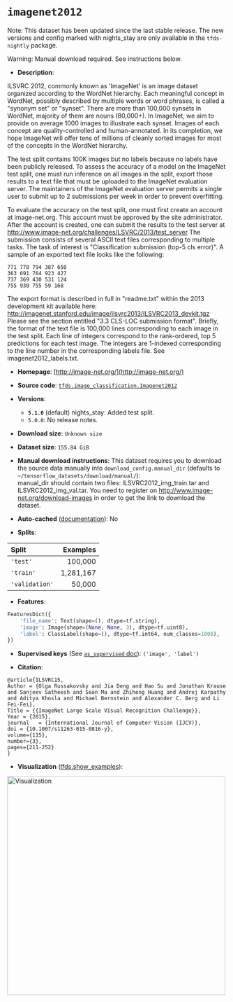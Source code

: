 <div itemscope itemtype="http://schema.org/Dataset">
  <div itemscope itemprop="includedInDataCatalog" itemtype="http://schema.org/DataCatalog">
    <meta itemprop="name" content="TensorFlow Datasets" />
  </div>

  <meta itemprop="name" content="imagenet2012" />
  <meta itemprop="description" content="ILSVRC 2012, commonly known as &#x27;ImageNet&#x27; is an image dataset organized&#10;according to the WordNet hierarchy. Each meaningful concept in WordNet,&#10;possibly described by multiple words or word phrases, is called a &quot;synonym set&quot;&#10;or &quot;synset&quot;. There are more than 100,000 synsets in WordNet, majority of them&#10;are nouns (80,000+). In ImageNet, we aim to provide on average 1000 images to&#10;illustrate each synset. Images of each concept are quality-controlled and&#10;human-annotated. In its completion, we hope ImageNet will offer tens of&#10;millions of cleanly sorted images for most of the concepts in the WordNet&#10;hierarchy.&#10;&#10;The test split contains 100K images but no labels because no labels have been&#10;publicly released. To assess the accuracy of a model on the ImageNet test split,&#10;one must run inference on all images in the split, export those results to a&#10;text file that must be uploaded to the ImageNet evaluation server. The&#10;maintainers of the ImageNet evaluation server permits a single user to submit up&#10;to 2 submissions per week in order to prevent overfitting.&#10;&#10;To evaluate the accuracy on the test split, one must first create an account at&#10;image-net.org. This account must be approved by the site administrator. After&#10;the account is created, one can submit the results to the test server at&#10;http://www.image-net.org/challenges/LSVRC/2013/test_server&#10;The submission consists of several ASCII text files corresponding to multiple&#10;tasks. The task of interest is &quot;Classification submission (top-5 cls error)&quot;.&#10;A sample of an exported text file looks like the following:&#10;&#10;```&#10;771 778 794 387 650&#10;363 691 764 923 427&#10;737 369 430 531 124&#10;755 930 755 59 168&#10;```&#10;&#10;The export format is described in full in &quot;readme.txt&quot; within the 2013&#10;development kit available here:&#10;http://imagenet.stanford.edu/image/ilsvrc2013/ILSVRC2013_devkit.tgz&#10;Please see the section entitled &quot;3.3 CLS-LOC submission format&quot;. Briefly, the&#10;format of the text file is 100,000 lines corresponding to each image in the test&#10;split. Each line of integers correspond to the rank-ordered, top 5 predictions&#10;for each test image. The integers are 1-indexed corresponding to the line number&#10;in the corresponding labels file. See imagenet2012_labels.txt.&#10;&#10;To use this dataset:&#10;&#10;```python&#10;import tensorflow_datasets as tfds&#10;&#10;ds = tfds.load(&#x27;imagenet2012&#x27;, split=&#x27;train&#x27;)&#10;for ex in ds.take(4):&#10;  print(ex)&#10;```&#10;&#10;See [the guide](https://www.tensorflow.org/datasets/overview) for more&#10;informations on [tensorflow_datasets](https://www.tensorflow.org/datasets).&#10;&#10;&lt;img src=&quot;https://storage.googleapis.com/tfds-data/visualization/fig/imagenet2012-5.1.0.png&quot; alt=&quot;Visualization&quot; width=&quot;500px&quot;&gt;&#10;&#10;" />
  <meta itemprop="url" content="https://www.tensorflow.org/datasets/catalog/imagenet2012" />
  <meta itemprop="sameAs" content="http://image-net.org/" />
  <meta itemprop="citation" content="@article{ILSVRC15,&#10;Author = {Olga Russakovsky and Jia Deng and Hao Su and Jonathan Krause and Sanjeev Satheesh and Sean Ma and Zhiheng Huang and Andrej Karpathy and Aditya Khosla and Michael Bernstein and Alexander C. Berg and Li Fei-Fei},&#10;Title = {{ImageNet Large Scale Visual Recognition Challenge}},&#10;Year = {2015},&#10;journal   = {International Journal of Computer Vision (IJCV)},&#10;doi = {10.1007/s11263-015-0816-y},&#10;volume={115},&#10;number={3},&#10;pages={211-252}&#10;}" />
</div>

# `imagenet2012`

Note: This dataset has been updated since the last stable release. The new
versions and config marked with
<span class="material-icons" title="Available only in the tfds-nightly package">nights_stay</span>
are only available in the `tfds-nightly` package.

Warning: Manual download required. See instructions below.

*   **Description**:

ILSVRC 2012, commonly known as 'ImageNet' is an image dataset organized
according to the WordNet hierarchy. Each meaningful concept in WordNet, possibly
described by multiple words or word phrases, is called a "synonym set" or
"synset". There are more than 100,000 synsets in WordNet, majority of them are
nouns (80,000+). In ImageNet, we aim to provide on average 1000 images to
illustrate each synset. Images of each concept are quality-controlled and
human-annotated. In its completion, we hope ImageNet will offer tens of millions
of cleanly sorted images for most of the concepts in the WordNet hierarchy.

The test split contains 100K images but no labels because no labels have been
publicly released. To assess the accuracy of a model on the ImageNet test split,
one must run inference on all images in the split, export those results to a
text file that must be uploaded to the ImageNet evaluation server. The
maintainers of the ImageNet evaluation server permits a single user to submit up
to 2 submissions per week in order to prevent overfitting.

To evaluate the accuracy on the test split, one must first create an account at
image-net.org. This account must be approved by the site administrator. After
the account is created, one can submit the results to the test server at
http://www.image-net.org/challenges/LSVRC/2013/test_server The submission
consists of several ASCII text files corresponding to multiple tasks. The task
of interest is "Classification submission (top-5 cls error)". A sample of an
exported text file looks like the following:

```
771 778 794 387 650
363 691 764 923 427
737 369 430 531 124
755 930 755 59 168
```

The export format is described in full in "readme.txt" within the 2013
development kit available here:
http://imagenet.stanford.edu/image/ilsvrc2013/ILSVRC2013_devkit.tgz Please see
the section entitled "3.3 CLS-LOC submission format". Briefly, the format of the
text file is 100,000 lines corresponding to each image in the test split. Each
line of integers correspond to the rank-ordered, top 5 predictions for each test
image. The integers are 1-indexed corresponding to the line number in the
corresponding labels file. See imagenet2012_labels.txt.

*   **Homepage**: [http://image-net.org/](http://image-net.org/)

*   **Source code**:
    [`tfds.image_classification.Imagenet2012`](https://github.com/tensorflow/datasets/tree/master/tensorflow_datasets/image_classification/imagenet.py)

*   **Versions**:

    *   **`5.1.0`** (default)
        <span class="material-icons" title="Available only in the tfds-nightly package">nights_stay</span>:
        Added test split.
    *   `5.0.0`: No release notes.

*   **Download size**: `Unknown size`

*   **Dataset size**: `155.84 GiB`

*   **Manual download instructions**: This dataset requires you to
    download the source data manually into `download_config.manual_dir`
    (defaults to `~/tensorflow_datasets/download/manual/`):<br/>
    manual_dir should contain two files: ILSVRC2012_img_train.tar and
    ILSVRC2012_img_val.tar.
    You need to register on http://www.image-net.org/download-images in order
    to get the link to download the dataset.

*   **Auto-cached**
    ([documentation](https://www.tensorflow.org/datasets/performances#auto-caching)):
    No

*   **Splits**:

Split          | Examples
:------------- | --------:
`'test'`       | 100,000
`'train'`      | 1,281,167
`'validation'` | 50,000

*   **Features**:

```python
FeaturesDict({
    'file_name': Text(shape=(), dtype=tf.string),
    'image': Image(shape=(None, None, 3), dtype=tf.uint8),
    'label': ClassLabel(shape=(), dtype=tf.int64, num_classes=1000),
})
```

*   **Supervised keys** (See
    [`as_supervised` doc](https://www.tensorflow.org/datasets/api_docs/python/tfds/load#args)):
    `('image', 'label')`

*   **Citation**:

```
@article{ILSVRC15,
Author = {Olga Russakovsky and Jia Deng and Hao Su and Jonathan Krause and Sanjeev Satheesh and Sean Ma and Zhiheng Huang and Andrej Karpathy and Aditya Khosla and Michael Bernstein and Alexander C. Berg and Li Fei-Fei},
Title = {{ImageNet Large Scale Visual Recognition Challenge}},
Year = {2015},
journal   = {International Journal of Computer Vision (IJCV)},
doi = {10.1007/s11263-015-0816-y},
volume={115},
number={3},
pages={211-252}
}
```

*   **Visualization**
    ([tfds.show_examples](https://www.tensorflow.org/datasets/api_docs/python/tfds/visualization/show_examples)):

<img src="https://storage.googleapis.com/tfds-data/visualization/fig/imagenet2012-5.1.0.png" alt="Visualization" width="500px">
